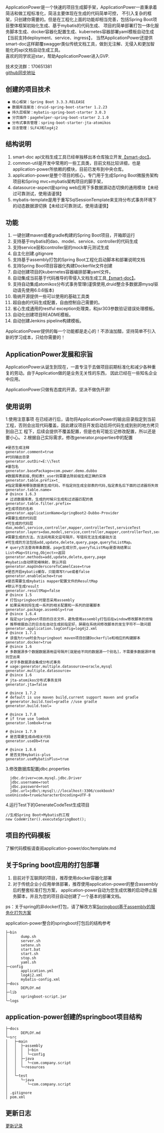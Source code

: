 ApplicationPower是一个快速的项目生成脚手架，ApplicationPower一直秉承着简洁和做工程标准化，简洁主要体现在生成的代码简单可控，
不引入复杂的框架，只创建你需要的。但是在工程化上面的功能却相当完善，包括Spring Boot项目整体框架初始化生成、基于mybatis的代码生成、
项目的简单部署打包一体化服务脚本生成、docker容器化配置生成、kubernetes容器部署yaml模板自动生成【当前支持deployment、service、ingress】，
当然ApplicationPower还提供smart-doc这样颠覆swagger类似传统文档工具，做到无注解、无侵入和更加智能化的api文档自动生成工具。
<br/>
 喜欢的同学欢迎star，帮助ApplicationPower进入GVP.
        
 技术交流群：170651381<br/>
 [github同步地址](https://github.com/shalousun/ApplicationPower)
## 创建的项目技术
     ● 核心框架：Spring Boot 3.3.3.RELEASE
     ● 数据库连接池：druid-spring-boot-starter 1.2.23
     ● 持久层框架：mybatis-spring-boot-starter 3.0.3
     ● 分页插件：pagehelper-spring-boot-starter 2.1.0
     ● 分布式事务管理：spring-boot-starter-jta-atomikos
     ● 日志管理：SLF4J和log4j2
## 结构说明
   1. smart-doc api文档生成工具已经单独移出本仓库独立开发[【smart-doc】](https://gitee.com/smart-doc-team/smart-doc)。
   2. common-util是开发中常用的一些工具类，目前文档比较详细，也是application-power所依赖的模块，目前已发布到中央仓库。
   3. application-power是整个项目的核心，专门用于生成Spring Boot微服务架构项目和Spring mvc+mybatis架构项目的脚手架，
   4. datasource-aspect是spring web应用下多数据源动态切换的通用模块【未经过可靠测试，使用请谨慎】
   5. mybatis-template是用于重写SqlSessionTemplate来支持分布式事务环境下的动态数据源切换【未经过可靠测试，使用请谨慎】
## 功能
  1. 一键创建maven或者gradle构建的Spring Boot项目，开箱即运行
  2. 支持基于mybatis的dao、model、service、controller的代码生成
  3. 支持service层和controller层的mock单元测试生成
  4. 自主化创建.gitignore
  5. 支持基于assembly打包的Spring Boot工程化启动脚本和部署说明文档
  6. 支持Spring Boot项目容器化构建Dockerfile文件创建
  7. 自动创建项目的kubernetes容器编排部署yaml文件。
  8. 自动集成当前基于代码推导的零侵入文档生成工具[【smart-doc】](https://gitee.com/devin-alan/smart-doc)。
  9. 支持自动集成atomikos分布式事务管理(谨慎使用,druid整合多数据源mysql驱动请先使用6.0.6版本)
  10. 吸纳开源提供一些可以使用的基础工具类
  11. 超自由的代码生成配置，自由控制自己需要的。
  12. 省心生成通用的restful exception处理类，和jsr303参数验证错误处理模板。
  13. 自动化创建项目README模板。
  14. 自动创建Jenkins pipeline构建模板。
  
ApplicationPower提供的每一个功能都是走心的！不添油加醋，坚持简单不引入新的学习成本，只给你需要的！

## ApplicationPower发展和宗旨

ApplicationPower从诞生到现在，一直专注于去做项目前期标准化和减少各种重复的劳动。由于Application做的是业务无关性的东西，
因此已经在一些知名企业中应用。

ApplicationPower只做有态度的开源，坚决不做伪开源!


## 使用说明
  1.使用注意事项
        在已经进行后，请勿将ApplicationPower的输出目录指定到当前工程，否则会出现代码覆盖，因此建议项目开发启动后将代码生成到别的地方拷贝到自己工        程下，后续会提供不覆盖配置，但是也有可能忘记修改配置，所以还是要小心。
  2.根据自己实际需求，修改generator.properties中的配置
 ```
 #是否生成注释
 generator.comment=true
 #代码输出目录
 generator.outDir=E:\\Test
 #基包名
 generator.basePackage=com.power.demo.dubbo
 #数据库表前缀,例如表t_user则需要去除前缀生成正确的实体
 generator.table.prefix=t_
 #指定需要用哪张数据表生成代码，不指定则生成全部表的代码,指定表名后下面的过滤器将失效
 generator.table.name=
 # @since 1.6.3
 # 过滤数据库表，生成的时候只生成和过滤器匹配的表
 generator.table.filter.prefix=
 #生成项目的名称
 generator.applicationName=SpringBoot2-Dubbo-Provider
 #需要生成的代码层
 #可生成的代码层dao,model,service,controller,mapper,controllerTest,serviceTest
 generator.layers=dao,model,service,controller,mapper,controllerTest,serviceTest
 #需要生成的方法，方法间用英文逗号隔开，写错将无法生成基础方法
 #可生成的方法包括add,update,delete,query,page,queryToListMap。
 # query方法查询单条数据，page生成分页,queryToListMap是查询结果以List<Map<Stirng,Object>>返回
 generator.methods=add,update,delete,query,page
 #mybatis自动转驼峰映射，默认开启
 generator.mapUnderscoreToCamelCase=true
 #是否开启mybatis缓存，只能填写true或者false
 generator.enableCache=true
 #是否需要生成mybatis mapper配置文件的ResultMap
 #默认不生成result
 generator.resultMap=false
 # @since 1.5
 # 打包springboot时是否采用assembly
 # 如果采用则将生成一系列的相关配置和一系列的部署脚本
 generator.package.assembly=true
 # @since 1.6.4
 # 指定springboot项目的日志文件，避免使用assembly打包后在window修改脚本的烦恼
 # 推荐根据自己的日志在自动生成前指定好，屏蔽在系统间修改脚本的发生字符不一致问题
 generator.application.logConfig=log4j2.xml
 # @since 1.7.1
 # 该值为true时会为springboot maven项目创建Dockerfile和相应的构建脚本
 generator.docker=true
 # @since 1.6
 # 多数据源多个数据数据源用逗号隔开[就是给不同的数据源一个别名]，不需要多数据源环境则空出来
 # 对于多数据源会集成分布式事务
 # uage:generator.multiple.datasource=oracle,mysql
 generator.multiple.datasource=
 # @since 1.6
 # jta-atomikos分布式事务支持
 generator.jta=false
 
 # @since 1.7.2
 # default is use maven build,current support maven and gradle
 # generator.build.tool=gradle //use gradle
 generator.build.tool=
 
 # @since 1.7.8
 # if true use lombok
 generator.lombok=true
 
 # @since 1.7.9
 # 是否需要生成db相关代码
 generator.useDb=true
 
 # @since 1.8.6
 # 是否支持mybatis-plus
 generator.useMybatisPlus=true
```
  3.修改数据库配置jdbc.properties
```
  jdbc.driver=com.mysql.jdbc.Driver
  jdbc.username=root
  jdbc.password=root
  jdbc.url=jdbc\:mysql\://localhost:3306/cookbook?useUnicode=true&characterEncoding=UTF-8
```
  4.运行Test下的GenerateCodeTest生成项目
```
//生成Spring Boot+Mybatis的工程
new CodeWriter().executeSpringBoot();
```
## 项目的代码模板
 
 了解代码模板请查阅application-power/doc/template.md
 
## 关于Spring boot应用的打包部署
1. 目前对于互联网的项目，推荐使用docker容器化部署
2. 对于传统企业小应用单体部署，推荐使用application-power的整合assembly后的整套标准打包方案，
   application-power自动为您生成优雅的启动停止服务脚本，并且为您的项目自动创建了一个基本的部署文档。
 
ps：关于spring的非docker打包，请了解改方案[Springboot基于assembly的服务化打包方案](https://my.oschina.net/u/1760791/blog/1587996)

application-power整合的springboot打包后的结构参考
```
├─bin
│      dump.sh
│      server.sh
│      setenv.sh
│      start.bat
│      start.sh
│      stop.sh
│      yaml.sh   
├─config
│      application.yml
│      log4j2.xml
│      mybatis-config.xml
├─docs
│      DEPLOY.md
├─lib
│      springboot-script.jar  
└─logs
```


## application-power创建的springboot项目结构
```
├─docs
│      DEPLOY.md
└─src
│   ├─main
│   │  ├─assembly
│   │  │  ├─bin  
│   │  │  └─config
│   │  ├─java
│   │  │  └─com.company.script
│   │  └─resources
│   │                  
│   └─test
│      └─java
│         └─com.company.script
│                               
│ .gitignore
│ pom.xml
```
## 更新日志
 
[更新记录](https://github.com/shalousun/ApplicationPower/blob/master/CHANGELOG.md)
	

	




